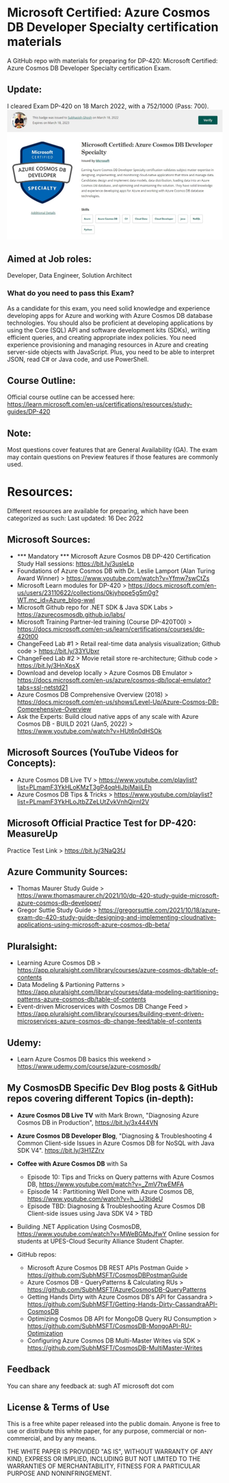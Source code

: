 # Microsoft Certified: Azure Cosmos DB Developer Specialty certification materials
A GitHub repo with materials for preparing for DP-420: Microsoft Certified: Azure Cosmos DB Developer Specialty certification Exam.

## Update:
I cleared Exam DP-420 on 18 March 2022, with a 752/1000 (Pass: 700).
![Image1](images/DP420Cert.jpg)

## Aimed at Job roles:
Developer, Data Engineer, Solution Architect

### What do you need to pass this Exam?
As a candidate for this exam, you need solid knowledge and experience developing apps for Azure and working with Azure Cosmos DB database technologies. You should also be proficient at developing applications by using the Core (SQL) API and software development kits (SDKs), writing efficient queries, and creating appropriate index policies. You need experience provisioning and managing resources in Azure and creating server-side objects with JavaScript. Plus, you need to be able to interpret JSON, read C# or Java code, and use PowerShell.

## Course Outline:
Official course outline can be accessed here: https://learn.microsoft.com/en-us/certifications/resources/study-guides/DP-420

## Note:
Most questions cover features that are General Availability (GA). The exam may contain questions on Preview features if those features are commonly used.

# Resources:
Different resources are available for preparing, which have been categorized as such:
Last updated: 16 Dec 2022

## Microsoft Sources:
- *** Mandatory *** Microsoft Azure Cosmos DB DP-420 Certification Study Hall sessions: https://bit.ly/3usleLp
- Foundations of Azure Cosmos DB with Dr. Leslie Lamport (Alan Turing Award Winner) > https://www.youtube.com/watch?v=Yfmw7swCtZs
- Microsoft Learn modules for DP-420 > https://docs.microsoft.com/en-us/users/23110622/collections/0kjyhppe5g5m0g?WT.mc_id=Azure_blog-wwl
- Microsoft Github repo for .NET SDK & Java SDK Labs > https://azurecosmosdb.github.io/labs/
- Microsoft Training Partner-led training (Course DP-420T00) > https://docs.microsoft.com/en-us/learn/certifications/courses/dp-420t00
- ChangeFeed Lab #1 > Retail real-time data analysis visualization; Github code > https://bit.ly/33YUbxr
- ChangeFeed Lab #2 > Movie retail store re-architecture; Github code > https://bit.ly/3HnXpsX
- Download and develop locally > Azure Cosmos DB Emulator > https://docs.microsoft.com/en-us/azure/cosmos-db/local-emulator?tabs=ssl-netstd21
- Azure Cosmos DB Comprehensive Overview (2018) > https://docs.microsoft.com/en-us/shows/Level-Up/Azure-Cosmos-DB-Comprehensive-Overview
- Ask the Experts: Build cloud native apps of any scale with Azure Cosmos DB - BUILD 2021 (Jan5, 2022) > https://www.youtube.com/watch?v=HUt6n0dHSOk

## Microsoft Sources (YouTube Videos for Concepts):
- Azure Cosmos DB Live TV > https://www.youtube.com/playlist?list=PLmamF3YkHLoKMzT3gP4oqHiJbjMaiiLEh
- Azure Cosmos DB Tips & Tricks > https://www.youtube.com/playlist?list=PLmamF3YkHLoJtbZZeLUtZvkVnhQjrnI2V

## Microsoft Official Practice Test for DP-420: MeasureUp
Practice Test Link > https://bit.ly/3NaQ3fJ

## Azure Community Sources:
- Thomas Maurer Study Guide > https://www.thomasmaurer.ch/2021/10/dp-420-study-guide-microsoft-azure-cosmos-db-developer/
- Gregor Suttie Study Guide > https://gregorsuttie.com/2021/10/18/azure-exam-dp-420-study-guide-designing-and-implementing-cloudnative-applications-using-microsoft-azure-cosmos-db-beta/

## Pluralsight:
- Learning Azure Cosmos DB > https://app.pluralsight.com/library/courses/azure-cosmos-db/table-of-contents
- Data Modeling & Partioning Patterns > https://app.pluralsight.com/library/courses/data-modeling-partitioning-patterns-azure-cosmos-db/table-of-contents
- Event-driven Microservices with Cosmos DB Change Feed > https://app.pluralsight.com/library/courses/building-event-driven-microservices-azure-cosmos-db-change-feed/table-of-contents

## Udemy:
- Learn Azure Cosmos DB basics this weekend > https://www.udemy.com/course/azure-cosmosdb/

## My CosmosDB Specific Dev Blog posts & GitHub repos covering different Topics (in-depth):
- **Azure Cosmos DB Live TV** with Mark Brown, "Diagnosing Azure Cosmos DB in Production", https://bit.ly/3x444VN

- **Azure Cosmos DB Developer Blog**, "Diagnosing & Troubleshooting 4 Common Client-side Issues in Azure Cosmos DB for NoSQL with Java SDK V4". https://bit.ly/3H1ZZrv

- **Coffee with Azure Cosmos DB** with Sa
    - Episode 10: Tips and Tricks on Query patterns with Azure Cosmos DB, https://www.youtube.com/watch?v=_ZmV7twEMFA
    - Episode 14 : Partitioning Well Done with Azure Cosmos DB, https://www.youtube.com/watch?v=h__iJ3tideU
    - Episode TBD: Diagnosing & Troubleshooting Azure Cosmos DB Client-side issues using Java SDK V4 > TBD
 
- Building .NET Application Using CosmosDB, https://www.youtube.com/watch?v=MWeBGMpJfwY
Online session for students at UPES-Cloud Security Alliance Student Chapter.

- GitHub repos:
   - Microsoft Azure Cosmos DB REST APIs Postman Guide > https://github.com/SubhMSFT/CosmosDBPostmanGuide
   - Azure Cosmos DB - QueryPatterns & Calculating RUs > https://github.com/SubhMSFT/AzureCosmosDB-QueryPatterns
   - Getting Hands Dirty with Azure Cosmos DB's API for Cassandra > https://github.com/SubhMSFT/Getting-Hands-Dirty-CassandraAPI-CosmosDB
   - Optimizing Cosmos DB API for MongoDB Query RU Consumption > https://github.com/SubhMSFT/CosmosDB-MongoAPI-RU-Optimization
   - Configuring Azure Cosmos DB Multi-Master Writes via SDK > https://github.com/SubhMSFT/CosmosDB-MultiMaster-Writes

## Feedback
You can share any feedback at: sugh AT microsoft dot com

## License & Terms of Use

This is a free white paper released into the public domain.
Anyone is free to use or distribute this white paper, for any purpose, commercial or non-commercial, and by any means.

THE WHITE PAPER IS PROVIDED "AS IS", WITHOUT WARRANTY OF ANY KIND, EXPRESS OR IMPLIED, INCLUDING BUT NOT LIMITED TO THE WARRANTIES OF MERCHANTABILITY, FITNESS FOR A PARTICULAR PURPOSE AND NONINFRINGEMENT.
